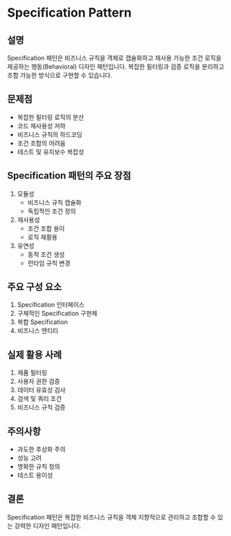 # Specification Pattern

## 설명
Specification 패턴은 비즈니스 규칙을 객체로 캡슐화하고 재사용 가능한 조건 로직을 제공하는 행동(Behavioral) 디자인 패턴입니다. 복잡한 필터링과 검증 로직을 분리하고 조합 가능한 방식으로 구현할 수 있습니다.

## 문제점
- 복잡한 필터링 로직의 분산
- 코드 재사용성 저하
- 비즈니스 규칙의 하드코딩
- 조건 조합의 어려움
- 테스트 및 유지보수 복잡성

## Specification 패턴의 주요 장점
1. 모듈성
    - 비즈니스 규칙 캡슐화
    - 독립적인 조건 정의
2. 재사용성
    - 조건 조합 용이
    - 로직 재활용
3. 유연성
    - 동적 조건 생성
    - 런타임 규칙 변경

## 주요 구성 요소
1. Specification 인터페이스
2. 구체적인 Specification 구현체
3. 복합 Specification
4. 비즈니스 엔티티

## 실제 활용 사례
1. 제품 필터링
2. 사용자 권한 검증
3. 데이터 유효성 검사
4. 검색 및 쿼리 조건
5. 비즈니스 규칙 검증

## 주의사항
- 과도한 추상화 주의
- 성능 고려
- 명확한 규칙 정의
- 테스트 용이성

## 결론
Specification 패턴은 복잡한 비즈니스 규칙을 객체 지향적으로 관리하고 조합할 수 있는 강력한 디자인 패턴입니다.